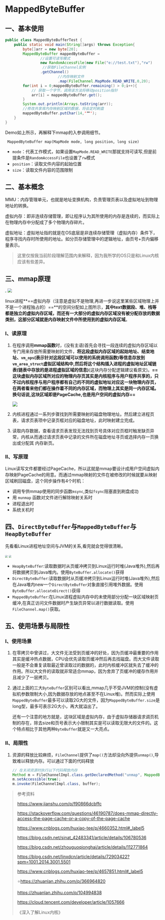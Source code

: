 # MappedByteBuffer

## 一、基本使用

```java
public class MappedByteBufferTest {
    public static void main(String[]args) throws Exception{
        byte[]arr = new byte[20];
        MappedByteBuffer mappedByteBuffer =
                //设置可读写模式
                new RandomAccessFile(new File("e://test.txt"),"rw")
                 //获取FileChannel实例
                .getChannel()
                        //内存映射文件
                        .map(FileChannel.MapMode.READ_WRITE,0,20);
        for(int i = 0;mappedByteBuffer.remaining() > 0;i++){
            // 获取一个字节，调用该方法将移动position指针
            arr[i] = mappedByteBuffer.get();
        }
        System.out.println(Arrays.toString(arr));
        //修改共享库内存映射区域的数据，将会定时刷盘
        mappedByteBuffer.putChar(14,'艹');
    }
}
```

Demo如上所示，再解释下mmap的入参调用细节。

```javajava
 MappedByteBuffer map(MapMode mode, long position, long size)
```

* `mode`：代表工作模式，如果设置`MapMode.READ_WRITE`那就支持可读写,但是前提条件是`RandomAccessFile`也设置了`rw`模式
* `position`：读取文件内容的起始位置
* `size`：读取文件内容的范围限制

## 二、基本概念

MMU：内存管理单元，也就是地址变换机构，负责管理页表以及虚拟地址到物理地址的转换。

虚拟内存：即非连续存储管理，即让程序认为其所使用的内存是连续的，而实际上在物理内存中分配成了多个物理内存碎片。

虚拟地址：虚拟地址指的就是在OS底层是非连续存储管理（虚拟内存）条件下，程序寻找内存时所使用的地址。如分页存储管理中的逻辑地址，由页号+页内偏移量表示。

> 这里仅按我当前阶段理解范围内来解释，因为我所学的OS只是和Linux内核应该有些差异。

## 三、mmap原理

<img src="E:\Typora\MyNote\resources\Java\IO\linux进程内存空间与内存映射文件.jpg" style="zoom:25%;" />

<img src="E:\Typora\MyNote\resources\Java\IO\linux进程内存空间与内存映射文件2.png" style="zoom:85%;" />

linux进程**==虚拟内存（注意是虚拟不是物理,再进一步说这里某些区域物理上并不是一个进程独占的）==**的空间分配如上图所示，**其中text数据段、堆、栈等都是独立的虚拟内存区域，而还有一大部分的虚拟内存区域没有被分配存放的数据类别，这部分区域就是内存映射文件中所使用到的虚拟内存区域**。

### Ⅰ、读原理

1. 在程序调用**mmap函数**时，(没有主语)首先会寻找一段连续的虚拟内存区域以专门用来存放所需要映射的文件，**将这段虚拟内存区域的起始地址、结束地址、`vm_ops`(表示针对这段区域可以使用的系统调用函数)等信息存放到`vm_area_struct`虚拟区域结构中,然后将这个结构插入进程的虚拟地址区域链表(链表中存放的是进程虚拟区域的信息)**(这块内存分配逻辑建议看原文)。**==这块虚拟内存区域所对应的物理内存页其实是内核程序与用户程序共享的，只不过内核程序与用户程序都有自己的不同的虚拟地址对应这一块物理内存页，在两者看来他们都在操作着不同的内存区域，而物理上其实是同一内存区域。换句话说,这块区域即是PageCache,也是用户空间的虚拟内存==**

   ![](E:\Typora\MyNote\resources\Java\IO\用户空间映射PageCache.jpg)

2. 内核进程通过一系列步骤找到所需要映射的磁盘物理地址。然后建立进程页表，请求页表项中记录页框对应的磁盘地址，此时映射建立完成。

3. 读取内存数据，查看请求页表发现无法找到页号具体对应页框时触发缺页异常，内核从而通过请求页表中记录的文件所在磁盘地址寻页或选择内存一页换出或分配其 内存新页。

### Ⅱ、写原理

Linux读写文件都要经过PageCache，所以这就是mmap要设计成用户空间虚拟内存映射PageCache的用意。而通过mmap映射的文件在被修改的时候就要从映射区域刷回磁盘，这个同步操作有4个时机：

* 调用专供mmap使用的同步函数`msync`,类似`fsync`阻塞直到刷盘成功
* 用 `munmap` 函数对文件进行解除映射关系时
* 进程退出时
* 系统关机时

## 四、`DirectByteBuffer`与`MappedByteBuffer`与`HeapByteBuffer`

先看看Linux进程地址空间与JVM的关系,看完就会觉得很清晰。

<img src="E:\Typora\MyNote\resources\Java\IO\Linux用户空间与JVM的关系.jpg" style="zoom:50%;" />

<img src="E:\Typora\MyNote\resources\Java\IO\Linux内核空间与JVM的关系.jpg" style="zoom:50%;" />

* `HeapByteBuffer`:读取数据时从页缓冲拷贝到Linux运行时堆(Java堆外),然后再将数据拷贝到Java堆内。使用`ByteBuffer.allocate()`获得
* `DirectByteBuffer`:读取数据时从页缓冲拷贝到Linux运行时堆(Java堆外),然后在Java堆内new一个`DirectByteBuffer`对象直接引用堆外数据。使用`ByteBuffer.allocateDirect()`获得
* `MappedByteBuffer`:在Linux进程虚拟内存中的未使用部分分配一块区域映射页缓冲,在真正访问文件数据时产生缺页异常以进行数据读取。使用`FileChannel.map()`获取。

## 五、使用场景与局限性

### Ⅰ、使用场景

1. 在零拷贝中曾讲过，大文件无法受到页缓冲的好处，因为页缓冲最重要的作用其实是缓冲热点数据，CPU会优先读取页缓冲然后再去找磁盘。而大文件读取一般是不会重复读取最近曾读取过的数据的，此时内核缓冲区就失去了缓冲的作用。所以大文件的读取就非常适合mmap，因为舍弃了页缓冲的缓存作用并且减少了一层拷贝。

2. 通过上面的三大`ByteBuffer`区别可以看出,mmap几乎不受JVM的控制(没有虚拟机参数限制大小,因为数据存放的地点甚至不在Linux堆)。然而实际上使用`MappedByteBuffer`最多可以读取2G大的文件，因为`MappedByteBuffer.size`是long型，最多可表示2G大小，再大就溢出了。

   还有一个注意的地方就是，这块区域是虚拟内存，由于虚拟存储器请求调页机制的存在，除去size和页号表示大小限制其实是可以读取无限大的文件的。这个特点相比于其他两种`ByteBuffer`就是又一大亮点。

### Ⅱ、局限性

1. 资源的释放比较麻烦，`FileChannel`提供了`map()`方法却没向外提供`unmap()`,导致难以释放内存。可以通过下面的代码释放

   ```java
   // 在关闭资源时执行以下代码释放内存
   Method m = FileChannelImpl.class.getDeclaredMethod("unmap", MappedByteBuffer.class);
   m.setAccessible(true);
   m.invoke(FileChannelImpl.class, buffer);
   ```

> 参考资料
>
> https://www.jianshu.com/p/f90866dcbffc
>
> https://stackoverflow.com/questions/46190787/does-mmap-directly-access-the-page-cache-or-a-copy-of-the-page-cache
>
> https://www.cnblogs.com/huxiao-tee/p/4660352.html#_label5
>
> https://blog.csdn.net/sinat_42483341/article/details/106780536
>
> https://blog.csdn.net/zhouguoqionghai/article/details/112771864
>
> https://blog.csdn.net/linxdcn/article/details/72903422?spm=1001.2014.3001.5501
>
> https://www.cnblogs.com/huxiao-tee/p/4657851.html#_label5
>
> ⭐https://zhuanlan.zhihu.com/p/366964820 
>
> https://zhuanlan.zhihu.com/p/104994838
>
> https://cloud.tencent.com/developer/article/1057666
>
> 《深入了解Linux内核》